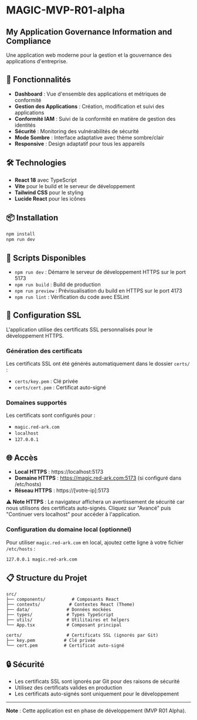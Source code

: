 # MAGIC-MVP-R01-alpha

## My Application Governance Information and Compliance

Une application web moderne pour la gestion et la gouvernance des applications d'entreprise.

## 🚀 Fonctionnalités

- **Dashboard** : Vue d'ensemble des applications et métriques de conformité
- **Gestion des Applications** : Création, modification et suivi des applications
- **Conformité IAM** : Suivi de la conformité en matière de gestion des identités
- **Sécurité** : Monitoring des vulnérabilités de sécurité
- **Mode Sombre** : Interface adaptative avec thème sombre/clair
- **Responsive** : Design adaptatif pour tous les appareils

## 🛠️ Technologies

- **React 18** avec TypeScript
- **Vite** pour le build et le serveur de développement
- **Tailwind CSS** pour le styling
- **Lucide React** pour les icônes

## 📦 Installation

```bash
npm install
npm run dev
```

## 🔧 Scripts Disponibles

- `npm run dev` : Démarre le serveur de développement HTTPS sur le port 5173
- `npm run build` : Build de production
- `npm run preview` : Prévisualisation du build en HTTPS sur le port 4173
- `npm run lint` : Vérification du code avec ESLint

## 🔐 Configuration SSL

L'application utilise des certificats SSL personnalisés pour le développement HTTPS.

### Génération des certificats

Les certificats SSL ont été générés automatiquement dans le dossier `certs/` :
- `certs/key.pem` : Clé privée
- `certs/cert.pem` : Certificat auto-signé

### Domaines supportés

Les certificats sont configurés pour :
- `magic.red-ark.com`
- `localhost`
- `127.0.0.1`

## 🌐 Accès

- **Local HTTPS** : https://localhost:5173
- **Domaine HTTPS** : https://magic.red-ark.com:5173 (si configuré dans /etc/hosts)
- **Réseau HTTPS** : https://[votre-ip]:5173

⚠️ **Note HTTPS** : Le navigateur affichera un avertissement de sécurité car nous utilisons des certificats auto-signés. Cliquez sur "Avancé" puis "Continuer vers localhost" pour accéder à l'application.

### Configuration du domaine local (optionnel)

Pour utiliser `magic.red-ark.com` en local, ajoutez cette ligne à votre fichier `/etc/hosts` :
```
127.0.0.1 magic.red-ark.com
```

## 📋 Structure du Projet

```
src/
├── components/          # Composants React
├── contexts/           # Contextes React (Theme)
├── data/              # Données mockées
├── types/             # Types TypeScript
├── utils/             # Utilitaires et helpers
└── App.tsx            # Composant principal

certs/                 # Certificats SSL (ignorés par Git)
├── key.pem           # Clé privée
└── cert.pem          # Certificat auto-signé
```

## 🔒 Sécurité

- Les certificats SSL sont ignorés par Git pour des raisons de sécurité
- Utilisez des certificats valides en production
- Les certificats auto-signés sont uniquement pour le développement

---

**Note** : Cette application est en phase de développement (MVP R01 Alpha).
